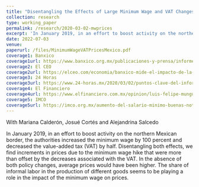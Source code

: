 ```yaml
---
title: "Disentangling the Effects of Large Minimum Wage and VAT Changes on Prices: Evidence from Mexico (Conditionally accepted, Labour Economics)"
collection: research
type: working_paper
permalink: /research/2020-03-02-mwprices
excerpt: 'In January 2019, in an effort to boost activity on the northern Mexican border, the authorities increased the minimum wage by 100 percent and decreased the value-added tax (VAT) by half. Disentangling both effects, we find increments in prices due to the minimum wage hike that were more than offset by the decreases associated with the VAT. In the absence of both policy changes, average prices would have been higher. The share of informal labor in the production of different goods seems to be playing a role in the impact of the minimum wage on prices.'
date: 2022-07-03
venue: 
paperurl: /files/MinimumWageVATPricesMexico.pdf
coverage1: Banxico
coverage1url: https://www.banxico.org.mx/publicaciones-y-prensa/informes-trimestrales/recuadros/%7B56780CA3-EBA3-4742-2582-A6DAF863F9DB%7D.pdf
coverage2: El CEO
coverage2url: https://elceo.com/economia/banxico-mide-el-impacto-de-la-recuperacion-del-salario-minimo-en-la-inflacion-este-es-el-resultado/
coverage3: 24 Horas
coverage3url: https://www.24-horas.mx/2020/03/02/puntos-clave-del-informe-trimestral-y-la-minuta-de-banxico/
coverage4: El Financiero
coverage4url: https://www.elfinanciero.com.mx/opinion/luis-felipe-munguia/2021/04/27/inflacion-realmente-debemos-preocuparnos/?outputType=amp
coverage5: IMCO
coverage5url: https://imco.org.mx/aumento-del-salario-minimo-buenas-noticias-y-riesgos-potenciales/
---
```

With Mariana Calderón, Josué Cortés and Alejandrina Salcedo

In January 2019, in an effort to boost activity on the northern Mexican border, the authorities increased the minimum wage by 100 percent and decreased the value-added tax (VAT) by half. Disentangling both effects, we find increments in prices due to the minimum wage hike that were more than offset by the decreases associated with the VAT. In the absence of both policy changes, average prices would have been higher. The share of informal labor in the production of different goods seems to be playing a role in the impact of the minimum wage on prices.
